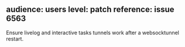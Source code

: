 audience: users
level: patch
reference: issue 6563
---

Ensure livelog and interactive tasks tunnels work after a websocktunnel restart.
